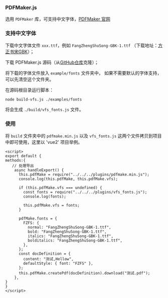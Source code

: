 ### PDFMaker.js

选用 `PDFMaker` 库，可支持中文字体，[PDFMaker 官网](http://pdfmake.org/)

### 支持中文字体

下载中文字体文件 `xxx.ttf`，例如 `FangZhengShuSong-GBK-1.ttf` （下载地址：[方正书宋GBK](https://fileres.fonts.net.cn/font-31610.zip?response-content-disposition=attachment%3Bfilename%3D%22FangZhengShuSong-GBK.zip%22&auth_key=1740965396-67c505d827f912x02471128-0-c94a47277173e39672c10853f30409ba)）；

下载 PDFMaker.js 源码（从[GitHub仓库](https://github.com/bpampuch/pdfmake)克隆）；

将下载的字体文件放入 `example/fonts` 文件夹中， 如果不需要默认的字体支持，可以先清空这个文件夹。

在源码根目录运行脚本：

```bash
node build-vfs.js ./examples/fonts
```

将会生成 `./build/vfs_fonts.js` 文件。


### 使用

将 `build` 文件夹中的 `pdfmake.min.js`  以及 `vfs_fonts.js` 这两个文件拷贝到项目中即可使用，这里以 'vue2' 项目举例。

```vue
<script>
export default {
methods:{
   // 处理导出
    async handleExport() {
      this.pdfMake = require("../../../plugins/pdfmake.min.js");
      console.log(this.pdfMake, this.pdfMake.vfs);

      if (this.pdfMake.vfs === undefined) {
        const fonts = require("../../../plugins/vfs_fonts.js");
        console.log(fonts);

        this.pdfMake.vfs = fonts;
      }

      pdfMake.fonts = {
        FZFS: {
          normal: "FangZhengShuSong-GBK-1.ttf",
          bold: "FangZhengShuSong-GBK-1.ttf",
          italics: "FangZhengShuSong-GBK-1.ttf",
          bolditalics: "FangZhengShuSong-GBK-1.ttf",
        },
      };
      const docDefinition = {
        content: "测试,Hellow",
        defaultStyle: { font: "FZFS" },
      };
      this.pdfMake.createPdf(docDefinition).download("测试.pdf");
    },
}
}
</script>
```


